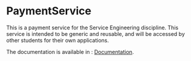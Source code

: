 # PaymentService
This is a payment service for the Service Engineering discipline. This service is intended to be generic and reusable, and will be accessed by other students for their own applications.

The documentation is available in : [Documentation](https://danmartyns.github.io/PaymentService/). 
